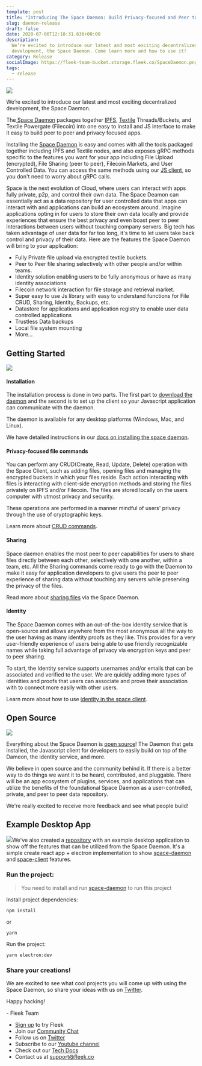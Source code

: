 ```yaml
---
template: post
title: "Introducing The Space Daemon: Build Privacy-focused and Peer to Peer Apps"
slug: daemon-release
draft: false
date: 2020-07-06T12:18:31.636+00:00
description:
  We’re excited to introduce our latest and most exciting decentralized
  development, the Space Daemon. Come learn more and how to use it!
category: Release
socialImage: https://fleek-team-bucket.storage.fleek.co/SpaceDaemon.png
tags:
  - release
---
```


![](https://fleek-team-bucket.storage.fleek.co/SpaceDaemon.png)

We’re excited to introduce our latest and most exciting decentralized development, the Space Daemon.

The[ Space Daemon](https://github.com/FleekHQ/space-daemon "Space Daemon") packages together [IPFS](https://ipfs.io/ "IPFS"), [Textile](https://textile.io/ "Textile") Threads/Buckets, and Textile Powergate (Filecoin) into one easy to install and JS interface to make it easy to build peer to peer and privacy focused apps.

Installing the [Space Daemon](https://github.com/FleekHQ/space-daemon "Space Daemon") is easy and comes with all the tools packaged together including IPFS and Textile nodes, and also exposes gRPC methods specific to the features you want for your app including File Upload (encrypted), File Sharing (peer to peer), Filecoin Markets, and User Controlled Data. You can access the same methods using our [JS client](https://github.com/FleekHQ/space-client "Space Client"), so you don't need to worry about gRPC calls.

Space is the next evolution of Cloud, where users can interact with apps fully private, p2p, and control their own data. The Space Deamon can essentially act as a data repository for user controlled data that apps can interact with and applications can build an ecosystem around. Imagine applications opting in for users to store their own data locally and provide experiences that ensure the best privacy and even boast peer to peer interactions between users without touching company servers. Big tech has taken advantage of user data for far too long, it's time to let users take back control and privacy of their data. Here are the features the Space Daemon will bring to your application:

- Fully Private file upload via encrypted textile buckets.
- Peer to Peer file sharing selectively with other people and/or within teams.
- Identity solution enabling users to be fully anonymous or have as many identity associations
- Filecoin network interaction for file storage and retrieval market.
- Super easy to use Js library with easy to understand functions for File CRUD, Sharing, Identity, Backups, etc.
- Datastore for applications and application registry to enable user data controlled applications
- Trustless Data backups
- Local file system mounting
- More...

## Getting Started

![](https://fleek-team-bucket.storage.fleek.co/hero.png)

#### Installation

The installation process is done in two parts. The first part to [download the daemon](https://github.com/FleekHQ/space-daemon) and the second is to set up the client so your Javascript application can communicate with the daemon.

The daemon is available for any desktop platforms (Windows, Mac, and Linux).

We have detailed instructions in our [docs on installing the space daemon](https://docs.fleek.co/space-daemon/getting-started/#installation).

#### Privacy-focused file commands

You can perform any CRUD(Create, Read, Update, Delete) operation with the Space Client, such as adding files, opening files and managing the encrypted buckets in which your files reside. Each action interacting with files is interacting with client-side encryption methods and storing the files privately on IPFS and/or Filecoin. The files are stored locally on the users computer with utmost privacy and security.

These operations are performed in a manner mindful of users' privacy through the use of cryptographic keys.

Learn more about [CRUD commands](https://docs.fleek.co/space-daemon/getting-started/#crud-operations).

#### Sharing

Space daemon enables the most peer to peer capabilities for users to share files directly between each other, selectively with one another, within a team, etc. All the Sharing commands come ready to go with the Daemon to make it easy for application developers to give users the peer to peer experience of sharing data without touching any servers while preserving the privacy of the files.

Read more about [sharing files](https://docs.fleek.co/space-daemon/getting-started/#sharing) via the Space Daemon.

#### Identity

The Space Daemon comes with an out-of-the-box identity service that is open-source and allows anywhere from the most anonymous all the way to the user having as many identity proofs as they like. This provides for a very user-friendly experience of users being able to use friendly recognizable names while taking full advantage of privacy via encryption keys and peer to peer sharing.

To start, the Identity service supports usernames and/or emails that can be associated and verified to the user. We are quickly adding more types of identities and proofs that users can associate and prove their association with to connect more easily with other users.

Learn more about how to use [identity in the space client](https://docs.fleek.co/space-daemon/getting-started/#identity).

## Open Source

![](https://fleek-team-bucket.storage.fleek.co/open-source-collaboration.jpg)

Everything about the Space Daemon is [open source](https://github.com/fleekhq)! The Daemon that gets installed, the Javascript client for developers to easily build on top of the Dameon, the identity service, and more.

We believe in open source and the community behind it. If there is a better way to do things we want it to be heard, contributed, and pluggable. There will be an app ecosystem of plugins, services, and applications that can utilize the benefits of the foundational Space Daemon as a user-controlled, private, and peer to peer data repository.

We're really excited to receive more feedback and see what people build!

## Example Desktop App

![](https://fleek-team-bucket.storage.fleek.co/spaceDaemonExampleRepo.png)We've also created a [repository](https://github.com/FleekHQ/space-client-workshop) with an example desktop application to show off the features that can be utilized from the Space Daemon. It's a simple create react app + electron implementation to show [space-daemon](https://github.com/FleekHQ/space-daemon) and [space-client](https://github.com/FleekHQ/space-client) features.

### Run the project:

> You need to install and run [space-daemon](https://github.com/FleekHQ/space-daemon) to run this project

Install project dependencies:

`npm install`

or

`yarn`

Run the project:

`yarn electron:dev`

### Share your creations!

We are excited to see what cool projects you will come up with using the Space Daemon, so share your ideas with us on [Twitter](https://twitter.com/fleek "Fleek's Twitter").

Happy hacking!

\- Fleek Team

- [Sign up](https://app.fleek.co "Sign Up") to try Fleek
- Join our [Community Chat](https://slack.fleek.co/ "Fleek's Slack")
- Follow us on [Twitter](https://twitter.com/fleek "Fleek's Twitter")
- Subscribe to our [Youtube channel](https://www.youtube.com/channel/UCBzlwYM0JjZpjDZ52-SLUmw "Fleek's Youtube Channel")
- Check out our [Tech Docs](https://docs.fleek.co/ "Fleek Docs")
- Contact us at support@fleek.co
